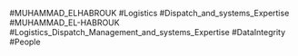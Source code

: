 #MUHAMMAD_ELHABROUK
#Logistics
#Dispatch_and_systems_Expertise
#MUHAMMAD_EL-HABROUK
#Logistics_Dispatch_Management_and_systems_Expertise
#DataIntegrity
#People
